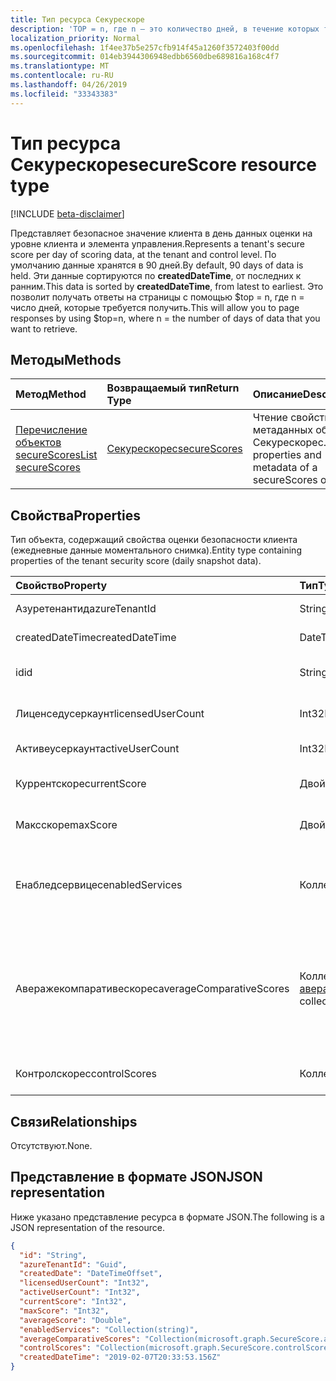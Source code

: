 ```yaml
---
title: Тип ресурса Секурескоре
description: 'TOP = n, где n — это количество дней, в течение которых требуется получить данные. '
localization_priority: Normal
ms.openlocfilehash: 1f4ee37b5e257cfb914f45a1260f3572403f00dd
ms.sourcegitcommit: 014eb3944306948edbb6560dbe689816a168c4f7
ms.translationtype: MT
ms.contentlocale: ru-RU
ms.lasthandoff: 04/26/2019
ms.locfileid: "33343383"
---
```

# <a name="securescore-resource-type"></a><span data-ttu-id="1bb0f-103">Тип ресурса Секурескоре</span><span class="sxs-lookup"><span data-stu-id="1bb0f-103">secureScore resource type</span></span>

[!INCLUDE [beta-disclaimer](../../includes/beta-disclaimer.md)]

<span data-ttu-id="1bb0f-104">Представляет безопасное значение клиента в день данных оценки на уровне клиента и элемента управления.</span><span class="sxs-lookup"><span data-stu-id="1bb0f-104">Represents a tenant's secure score per day of scoring data, at the tenant and control level.</span></span> <span data-ttu-id="1bb0f-105">По умолчанию данные хранятся в 90 дней.</span><span class="sxs-lookup"><span data-stu-id="1bb0f-105">By default, 90 days of data is held.</span></span> <span data-ttu-id="1bb0f-106">Эти данные сортируются по **createdDateTime**, от последних к ранним.</span><span class="sxs-lookup"><span data-stu-id="1bb0f-106">This data is sorted by **createdDateTime**, from latest to earliest.</span></span> <span data-ttu-id="1bb0f-107">Это позволит получать ответы на страницы с помощью $top = n, где n = число дней, которые требуется получить.</span><span class="sxs-lookup"><span data-stu-id="1bb0f-107">This will allow you to page responses by using $top=n, where n = the number of days of data that you want to retrieve.</span></span> 


## <a name="methods"></a><span data-ttu-id="1bb0f-108">Методы</span><span class="sxs-lookup"><span data-stu-id="1bb0f-108">Methods</span></span>

| <span data-ttu-id="1bb0f-109">Метод</span><span class="sxs-lookup"><span data-stu-id="1bb0f-109">Method</span></span>   | <span data-ttu-id="1bb0f-110">Возвращаемый тип</span><span class="sxs-lookup"><span data-stu-id="1bb0f-110">Return Type</span></span>|<span data-ttu-id="1bb0f-111">Описание</span><span class="sxs-lookup"><span data-stu-id="1bb0f-111">Description</span></span>|
|:---------------|:--------|:----------|
|[<span data-ttu-id="1bb0f-112">Перечисление объектов secureScores</span><span class="sxs-lookup"><span data-stu-id="1bb0f-112">List secureScores</span></span>](../api/securescores-list.md) | [<span data-ttu-id="1bb0f-113">Секурескорес</span><span class="sxs-lookup"><span data-stu-id="1bb0f-113">secureScores</span></span>](securescores.md) |<span data-ttu-id="1bb0f-114">Чтение свойств и метаданных объекта Секурескорес.</span><span class="sxs-lookup"><span data-stu-id="1bb0f-114">Read properties and metadata of a secureScores object.</span></span>|


## <a name="properties"></a><span data-ttu-id="1bb0f-115">Свойства</span><span class="sxs-lookup"><span data-stu-id="1bb0f-115">Properties</span></span>
<span data-ttu-id="1bb0f-116">Тип объекта, содержащий свойства оценки безопасности клиента (ежедневные данные моментального снимка).</span><span class="sxs-lookup"><span data-stu-id="1bb0f-116">Entity type containing properties of the tenant security score (daily snapshot data).</span></span>

|<span data-ttu-id="1bb0f-117">Свойство</span><span class="sxs-lookup"><span data-stu-id="1bb0f-117">Property</span></span> |<span data-ttu-id="1bb0f-118">Тип</span><span class="sxs-lookup"><span data-stu-id="1bb0f-118">Type</span></span> |<span data-ttu-id="1bb0f-119">Описание</span><span class="sxs-lookup"><span data-stu-id="1bb0f-119">Description</span></span> |
|:--|:--|:--|
|   <span data-ttu-id="1bb0f-120">Азуретенантид</span><span class="sxs-lookup"><span data-stu-id="1bb0f-120">azureTenantId</span></span>   |   <span data-ttu-id="1bb0f-121">String</span><span class="sxs-lookup"><span data-stu-id="1bb0f-121">String</span></span>  |   <span data-ttu-id="1bb0f-122">Строка GUID для идентификатора клиента.</span><span class="sxs-lookup"><span data-stu-id="1bb0f-122">GUID string for tenant ID.</span></span>  |
|   <span data-ttu-id="1bb0f-123">createdDateTime</span><span class="sxs-lookup"><span data-stu-id="1bb0f-123">createdDateTime</span></span> |   <span data-ttu-id="1bb0f-124">DateTimeOffset</span><span class="sxs-lookup"><span data-stu-id="1bb0f-124">DateTimeOffset</span></span>  |   <span data-ttu-id="1bb0f-125">Дата создания объекта.</span><span class="sxs-lookup"><span data-stu-id="1bb0f-125">The date when the entity is created.</span></span>  |
|   <span data-ttu-id="1bb0f-126">id</span><span class="sxs-lookup"><span data-stu-id="1bb0f-126">id</span></span>  |   <span data-ttu-id="1bb0f-127">String</span><span class="sxs-lookup"><span data-stu-id="1bb0f-127">String</span></span>  |   <span data-ttu-id="1bb0f-128">Сочетание Азуретенантид_креатеддатетиме.</span><span class="sxs-lookup"><span data-stu-id="1bb0f-128">Combination of azureTenantId_createdDateTime.</span></span>   |
|   <span data-ttu-id="1bb0f-129">Лиценседусеркаунт</span><span class="sxs-lookup"><span data-stu-id="1bb0f-129">licensedUserCount</span></span>   |   <span data-ttu-id="1bb0f-130">Int32</span><span class="sxs-lookup"><span data-stu-id="1bb0f-130">Int32</span></span>   |   <span data-ttu-id="1bb0f-131">Число лицензированных пользователей для данного клиента.</span><span class="sxs-lookup"><span data-stu-id="1bb0f-131">Licensed user count of the given tenant.</span></span>    |
|   <span data-ttu-id="1bb0f-132">Активеусеркаунт</span><span class="sxs-lookup"><span data-stu-id="1bb0f-132">activeUserCount</span></span> |   <span data-ttu-id="1bb0f-133">Int32</span><span class="sxs-lookup"><span data-stu-id="1bb0f-133">Int32</span></span>   |   <span data-ttu-id="1bb0f-134">Число активных пользователей для данного клиента.</span><span class="sxs-lookup"><span data-stu-id="1bb0f-134">Active user count of the given tenant.</span></span>  |
|   <span data-ttu-id="1bb0f-135">Куррентскоре</span><span class="sxs-lookup"><span data-stu-id="1bb0f-135">currentScore</span></span>    |   <span data-ttu-id="1bb0f-136">Двойное</span><span class="sxs-lookup"><span data-stu-id="1bb0f-136">Double</span></span>  |   <span data-ttu-id="1bb0f-137">Текущий полученный рейтинг клиента на указанную дату.</span><span class="sxs-lookup"><span data-stu-id="1bb0f-137">Tenant current attained score on specified date.</span></span>    |
|   <span data-ttu-id="1bb0f-138">Максскоре</span><span class="sxs-lookup"><span data-stu-id="1bb0f-138">maxScore</span></span> |  <span data-ttu-id="1bb0f-139">Двойное</span><span class="sxs-lookup"><span data-stu-id="1bb0f-139">Double</span></span>  |   <span data-ttu-id="1bb0f-140">Максимальная возможная Оценка клиента на указанную дату.</span><span class="sxs-lookup"><span data-stu-id="1bb0f-140">Tenant maximum possible score on specified date.</span></span>    |
|   <span data-ttu-id="1bb0f-141">Енабледсервицес</span><span class="sxs-lookup"><span data-stu-id="1bb0f-141">enabledServices</span></span> |   <span data-ttu-id="1bb0f-142">Коллекция String</span><span class="sxs-lookup"><span data-stu-id="1bb0f-142">String collection</span></span>   |   <span data-ttu-id="1bb0f-143">Службы, предоставляемые корпорацией Майкрософт для клиента (например, Exchange Online, Skype, SharePoint).</span><span class="sxs-lookup"><span data-stu-id="1bb0f-143">Microsoft-provided services for the tenant (for example, Exchange online, Skype, Sharepoint).</span></span>   |
|   <span data-ttu-id="1bb0f-144">Аверажекомпаративескорес</span><span class="sxs-lookup"><span data-stu-id="1bb0f-144">averageComparativeScores</span></span> |  <span data-ttu-id="1bb0f-145">Коллекция [аверажекомпаративескоре](averagecomparativescore.md)</span><span class="sxs-lookup"><span data-stu-id="1bb0f-145">[averageComparativeScore](averagecomparativescore.md) collection</span></span>    |<span data-ttu-id="1bb0f-146">Средняя оценка по различным областям (например, усреднение по отраслям, среднему на количество участников) и категории элементов управления (идентификация, данные, устройство, приложения, инфраструктура) в области.</span><span class="sxs-lookup"><span data-stu-id="1bb0f-146">Average score by different scopes (for example, average by industry, average by seating) and control category (Identity, Data, Device, Apps, Infrastructure) within the scope.</span></span> |
|   <span data-ttu-id="1bb0f-147">Контролскорес</span><span class="sxs-lookup"><span data-stu-id="1bb0f-147">controlScores</span></span> | <span data-ttu-id="1bb0f-148">Коллекция [контролскоре](controlscore.md)</span><span class="sxs-lookup"><span data-stu-id="1bb0f-148">[controlScore](controlscore.md) collection</span></span>  |   <span data-ttu-id="1bb0f-149">Содержит результаты клиентов для набора элементов управления.</span><span class="sxs-lookup"><span data-stu-id="1bb0f-149">Contains tenant scores for a set of controls.</span></span>   |


## <a name="relationships"></a><span data-ttu-id="1bb0f-150">Связи</span><span class="sxs-lookup"><span data-stu-id="1bb0f-150">Relationships</span></span>

<span data-ttu-id="1bb0f-151">Отсутствуют.</span><span class="sxs-lookup"><span data-stu-id="1bb0f-151">None.</span></span>

## <a name="json-representation"></a><span data-ttu-id="1bb0f-152">Представление в формате JSON</span><span class="sxs-lookup"><span data-stu-id="1bb0f-152">JSON representation</span></span>

<span data-ttu-id="1bb0f-153">Ниже указано представление ресурса в формате JSON.</span><span class="sxs-lookup"><span data-stu-id="1bb0f-153">The following is a JSON representation of the resource.</span></span>

<!-- {
  "blockType": "resource",
  "optionalProperties": [

  ],
  "@odata.type": "microsoft.graph.secureScore"
}-->

```json
{
  "id": "String",
  "azureTenantId": "Guid",
  "createdDate": "DateTimeOffset",
  "licensedUserCount": "Int32",
  "activeUserCount": "Int32",
  "currentScore": "Int32",
  "maxScore": "Int32",
  "averageScore": "Double",
  "enabledServices": "Collection(string)",
  "averageComparativeScores": "Collection(microsoft.graph.SecureScore.averageComparativeScores)",
  "controlScores": "Collection(microsoft.graph.SecureScore.controlScores)",
  "createdDateTime": "2019-02-07T20:33:53.156Z"
}

```


<!--
{
  "type": "#page.annotation",
  "description": "secureScores resource",
  "keywords": "",
  "section": "documentation",
  "tocPath": "",
  "suppressions": []
}
-->
